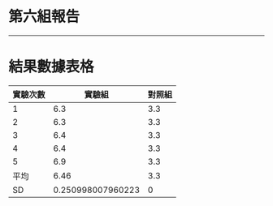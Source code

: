 # 第六組報告

---

# 結果數據表格
| 實驗次數 | 實驗組            | 對照組 |
|----------|-------------------|--------|
| 1        | 6.3               | 3.3    |
| 2        | 6.3               | 3.3    |
| 3        | 6.4               | 3.3    |
| 4        | 6.4               | 3.3    |
| 5        | 6.9               | 3.3    |
| 平均     | 6.46              | 3.3    |
| SD       | 0.250998007960223 | 0      |
